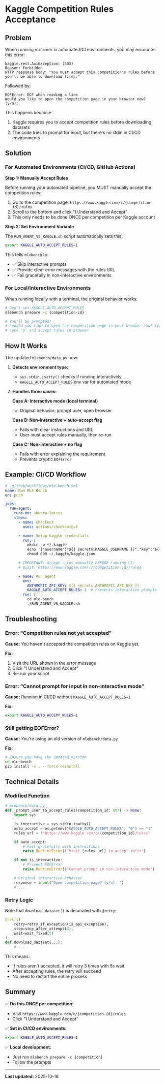 # Kaggle Competition Rules Acceptance

## Problem

When running `mlebench` in automated/CI environments, you may encounter this error:

```
kaggle.rest.ApiException: (403)
Reason: Forbidden
HTTP response body: "You must accept this competition's rules before you'll be able to download files."
```

Followed by:

```
EOFError: EOF when reading a line
Would you like to open the competition page in your browser now? (y/n):
```

This happens because:
1. Kaggle requires you to accept competition rules before downloading datasets
2. The code tries to prompt for input, but there's no stdin in CI/CD environments

## Solution

### For Automated Environments (CI/CD, GitHub Actions)

**Step 1: Manually Accept Rules**

Before running your automated pipeline, you MUST manually accept the competition rules:

1. Go to the competition page: `https://www.kaggle.com/c/{competition-id}/rules`
2. Scroll to the bottom and click "I Understand and Accept"
3. This only needs to be done ONCE per competition per Kaggle account

**Step 2: Set Environment Variable**

The `RUN_AGENT_V5_KAGGLE.sh` script automatically sets this:

```bash
export KAGGLE_AUTO_ACCEPT_RULES=1
```

This tells `mlebench` to:
- ✅ Skip interactive prompts
- ✅ Provide clear error messages with the rules URL
- ✅ Fail gracefully in non-interactive environments

### For Local/Interactive Environments

When running locally with a terminal, the original behavior works:

```bash
# Don't set KAGGLE_AUTO_ACCEPT_RULES
mlebench prepare -c {competition-id}

# You'll be prompted:
# "Would you like to open the competition page in your browser now? (y/n):"
# Type 'y' and accept rules in browser
```

## How It Works

The updated `mlebench/data.py` now:

1. **Detects environment type:**
   - `sys.stdin.isatty()` checks if running interactively
   - `KAGGLE_AUTO_ACCEPT_RULES` env var for automated mode

2. **Handles three cases:**

   **Case A: Interactive mode (local terminal)**
   - Original behavior: prompt user, open browser

   **Case B: Non-interactive + auto-accept flag**
   - Fails with clear instructions and URL
   - User must accept rules manually, then re-run

   **Case C: Non-interactive + no flag**
   - Fails with error explaining the requirement
   - Prevents cryptic `EOFError`

## Example: CI/CD Workflow

```yaml
# .github/workflows/mle-bench.yml
name: Run MLE Bench
on: push

jobs:
  run-agent:
    runs-on: ubuntu-latest
    steps:
      - name: Checkout
        uses: actions/checkout@v3

      - name: Setup Kaggle credentials
        run: |
          mkdir -p ~/.kaggle
          echo '{"username":"${{ secrets.KAGGLE_USERNAME }}","key":"${{ secrets.KAGGLE_KEY }}"}' > ~/.kaggle/kaggle.json
          chmod 600 ~/.kaggle/kaggle.json

      # IMPORTANT: Accept rules manually BEFORE running CI!
      # Visit: https://www.kaggle.com/c/{competition-id}/rules

      - name: Run agent
        env:
          ANTHROPIC_API_KEY: ${{ secrets.ANTHROPIC_API_KEY }}
          KAGGLE_AUTO_ACCEPT_RULES: 1  # Prevents interactive prompts
        run: |
          cd mle-bench
          ./RUN_AGENT_V5_KAGGLE.sh
```

## Troubleshooting

### Error: "Competition rules not yet accepted"

**Cause:** You haven't accepted the competition rules on Kaggle yet.

**Fix:**
1. Visit the URL shown in the error message
2. Click "I Understand and Accept"
3. Re-run your script

### Error: "Cannot prompt for input in non-interactive mode"

**Cause:** Running in CI/CD without `KAGGLE_AUTO_ACCEPT_RULES=1`

**Fix:**
```bash
export KAGGLE_AUTO_ACCEPT_RULES=1
```

### Still getting EOFError?

**Cause:** You're using an old version of `mlebench/data.py`

**Fix:**
```bash
# Ensure you have the updated version
cd mle-bench
pip install -e . --force-reinstall
```

## Technical Details

### Modified Function

```python
# mlebench/data.py
def _prompt_user_to_accept_rules(competition_id: str) -> None:
    import sys

    is_interactive = sys.stdin.isatty()
    auto_accept = os.getenv("KAGGLE_AUTO_ACCEPT_RULES", "0") == "1"
    rules_url = f"https://www.kaggle.com/c/{competition_id}/rules"

    if auto_accept:
        # Fail gracefully with instructions
        raise RuntimeError(f"Visit {rules_url} to accept rules")

    if not is_interactive:
        # Prevent EOFError
        raise RuntimeError(f"Cannot prompt in non-interactive mode")

    # Original interactive behavior
    response = input("Open competition page? (y/n): ")
    # ...
```

### Retry Logic

Note that `download_dataset()` is decorated with `@retry`:

```python
@retry(
    retry=retry_if_exception(is_api_exception),
    stop=stop_after_attempt(3),
    wait=wait_fixed(5)
)
def download_dataset(...):
    # ...
```

This means:
- If rules aren't accepted, it will retry 3 times with 5s wait
- After accepting rules, the retry will succeed
- No need to restart the entire process

## Summary

✅ **Do this ONCE per competition:**
- Visit `https://www.kaggle.com/c/{competition-id}/rules`
- Click "I Understand and Accept"

✅ **Set in CI/CD environments:**
```bash
export KAGGLE_AUTO_ACCEPT_RULES=1
```

✅ **Local development:**
- Just run `mlebench prepare -c {competition}`
- Follow the prompts

---

**Last updated:** 2025-10-16
